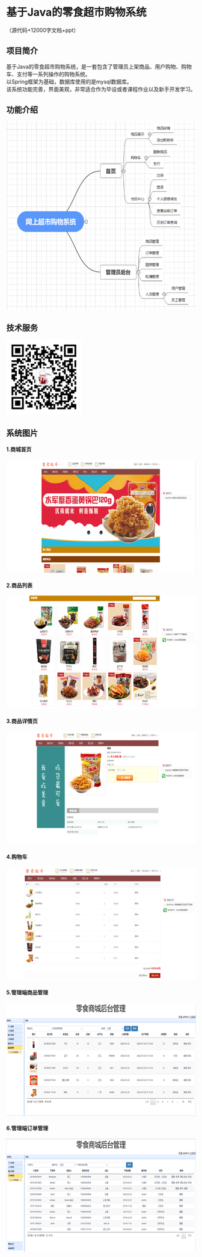 # 基于Java的零食超市购物系统<br>

（源代码+12000字文档+ppt）

## 项目简介

基于Java的零食超市购物系统，是一套包含了管理员上架商品、用户购物、购物车、支付等一系列操作的购物系统。<br>
以Spring框架为基础，数据库使用的是mysql数据库。<br>
该系统功能完善，界面美观，非常适合作为毕设或者课程作业以及新手开发学习。<br>

## 功能介绍
<img src="./images/gn.jpg" width="600" height="500" /><br>

## 技术服务
<img src="./images/my.jpg" width="200" height="200" />

## 系统图片
#### 1.商城首页
<img src="./images/1.png" width="600" height="300" /><br>
#### 2.商品列表
<img src="./images/2.jpg" width="600" height="300" /><br>
#### 3.商品详情页
<img src="./images/3.png" width="600" height="300" /><br>
#### 4.购物车
<img src="./images/4.png" width="600" height="300" /><br>
#### 5.管理端商品管理
<img src="./images/5.png" width="600" height="300" /><br>
#### 6.管理端订单管理
<img src="./images/6.jpg" width="600" height="300" /><br>

